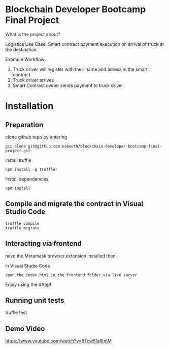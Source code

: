 # Blockchain Developer Bootcamp Final Project

What is the project about?

Logistics Use Case: Smart contract payment execution on arrival of truck at the destination.

Example Workflow

1. Truck driver will register with their name and adress in the smart contract
2. Truck driver arrives
3. Smart Contract owner sends payment to truck driver

# Installation

## Preparation

clone github repo by entering

```
git clone git@github.com:naboeth/blockchain-developer-bootcamp-final-project.git
```

install truffle

```
npm install -g truffle
```

install dependencies

```
npm install
```

## Compile and migrate the contract in Visual Studio Code

```
truffle compile
truffle migrate
```

## Interacting via frontend

have the Metamask browser extension installed then

in Visual Studio Code

```
open the index.html in the frontend folder via live server
```

Enjoy using the dApp!

## Running unit tests

truffle test

## Demo Video

https://www.youtube.com/watch?v=6TcwSIa6tmM
